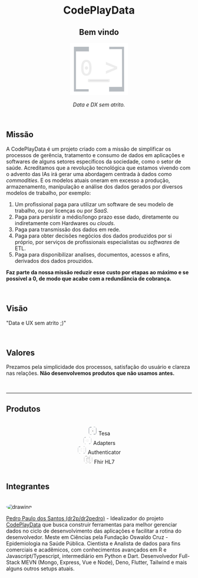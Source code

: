 <div align="center"> 

# CodePlayData

## Bem vindo

![CodePlayData-logo](./assets/CodePlayData-logo-darkmode.png)

_Data e DX sem atrito._

<br>

</div>

## Missão

A CodePlayData é um projeto criado com a missão de simplificar os processos de gerência, tratamento e consumo de dados em aplicações e softwares de alguns setores específicos da sociedade, como o setor de saúde.
Acreditamos que a revolução tecnológica que estamos vivendo com o advento das IAs irá gerar uma abordagem centrada à dados como _commodities_. E os modelos atuais oneram em excesso a produção, armazenamento, manipulação e análise dos dados gerados por diversos modelos de trabalho, por exemplo:

1. Um profissional paga para utilizar um software de seu modelo de trabalho, ou por licenças ou por _SaaS_.
2. Paga para persistir a médio/longo prazo esse dado, diretamente ou indiretamente com Hardwares ou _clouds_.
3. Paga para transmissão dos dados em rede.
4. Paga para obter decisões negócios dos dados produzidos por si próprio, por serviços de profissionais especialistas ou _softwares_ de ETL.
5. Paga para disponibilizar analises, documentos, acessos e afins, derivados dos dados prouzidos.

**Faz parte da nossa missão reduzir esse custo por etapas ao máximo e se possível a 0, de modo que acabe com a redundância de cobrança.**

<br>
 
## Visão

"Data e UX sem atrito ;)"

<br>

## Valores

Prezamos pela simplicidade dos processos, satisfação do usuário e clareza nas relações. **Não desenvolvemos produtos que não usamos antes.**

<br>

---


## Produtos
<br>

<div align="center">

<div style="flex: 1 1 0%; flex-direction: row;" width="25">
<img src="https://github.com/CodePlayData/tesa/blob/deno/assets/tesa_avatar_white.png" alt="drawing" width="25" style="border-radius: 50%" />
Tesa
</div>

<div style="flex: 1 1 0%; flex-direction: column;" width="25">
<img src="https://github.com/CodePlayData/adapters/blob/main/assets/adapters-dark-logo.png" alt="drawing" width="25" style="border-radius: 50%"/>
Adapters
</div>

<div style="flex: 1 1 0%; flex-direction: column;" width="25">
<img src="https://github.com/CodePlayData/authenticator/blob/main/assets/authenticator-dark-logo.png" alt="drawing" width="25" style="border-radius: 50%"/>
Authenticator
</div>

<div style="flex: 1 1 0%; flex-direction: column;" width="25">
<img src="https://github.com/CodePlayData/fhir/blob/main/assets/fire_avatar_white.png" alt="drawing" width="25" style="border-radius: 50%"/>
Fhir HL7
</div>

</div>

<br>

## Integrantes

<br>
<img src="https://avatars.githubusercontent.com/u/52466957?v=4" alt="drawing" width="75" style="border-radius: 50%"/>


[Pedro Paulo dos Santos (dr2p/dr2pedro)](https://github.com/dr2pedro) - Idealizador do projeto [CodePlayData](https://github.com/CodePlayData) que busca construir ferramentas para melhor gerenciar dados no ciclo de desenvolvimento das aplicações e facilitar a rotina do desenvolvedor. Meste em Ciências pela Fundação Oswaldo Cruz - Epidemiologia na Saúde Pública. Cientista e Analista de dados para fins comerciais e acadêmicos, com conhecimentos avançados em R e Javascript/Typescript, intermediário em Python e Dart. Desenvolvedor Full-Stack MEVN (Mongo, Express, Vue e Node), Deno, Flutter, Tailwind e mais alguns outros setups atuais.




